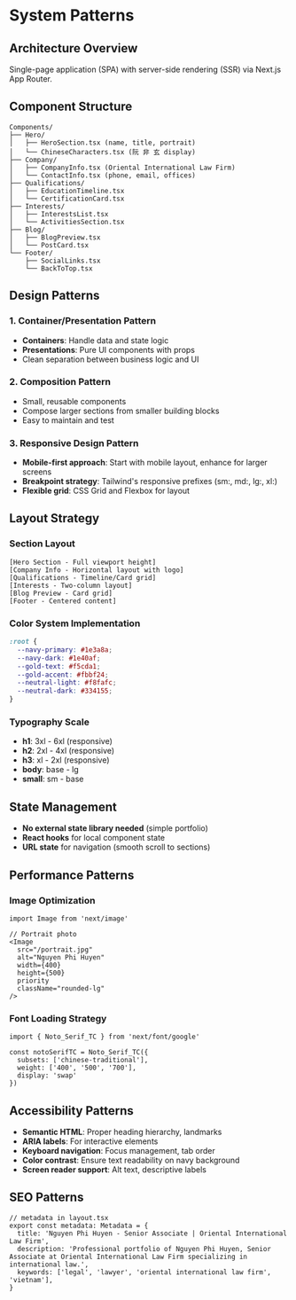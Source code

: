 # System Patterns

## Architecture Overview
Single-page application (SPA) with server-side rendering (SSR) via Next.js App Router.

## Component Structure
```
Components/
├── Hero/
│   ├── HeroSection.tsx (name, title, portrait)
│   └── ChineseCharacters.tsx (阮 非 玄 display)
├── Company/
│   ├── CompanyInfo.tsx (Oriental International Law Firm)
│   └── ContactInfo.tsx (phone, email, offices)
├── Qualifications/
│   ├── EducationTimeline.tsx
│   └── CertificationCard.tsx
├── Interests/
│   ├── InterestsList.tsx
│   └── ActivitiesSection.tsx
├── Blog/
│   ├── BlogPreview.tsx
│   └── PostCard.tsx
└── Footer/
    ├── SocialLinks.tsx
    └── BackToTop.tsx
```

## Design Patterns

### 1. Container/Presentation Pattern
- **Containers**: Handle data and state logic
- **Presentations**: Pure UI components with props
- Clean separation between business logic and UI

### 2. Composition Pattern
- Small, reusable components
- Compose larger sections from smaller building blocks
- Easy to maintain and test

### 3. Responsive Design Pattern
- **Mobile-first approach**: Start with mobile layout, enhance for larger screens
- **Breakpoint strategy**: Tailwind's responsive prefixes (sm:, md:, lg:, xl:)
- **Flexible grid**: CSS Grid and Flexbox for layout

## Layout Strategy

### Section Layout
```
[Hero Section - Full viewport height]
[Company Info - Horizontal layout with logo]
[Qualifications - Timeline/Card grid]
[Interests - Two-column layout]
[Blog Preview - Card grid]
[Footer - Centered content]
```

### Color System Implementation
```css
:root {
  --navy-primary: #1e3a8a;
  --navy-dark: #1e40af;
  --gold-text: #f5cda1;
  --gold-accent: #fbbf24;
  --neutral-light: #f8fafc;
  --neutral-dark: #334155;
}
```

### Typography Scale
- **h1**: 3xl - 6xl (responsive)
- **h2**: 2xl - 4xl (responsive)
- **h3**: xl - 2xl (responsive)
- **body**: base - lg
- **small**: sm - base

## State Management
- **No external state library needed** (simple portfolio)
- **React hooks** for local component state
- **URL state** for navigation (smooth scroll to sections)

## Performance Patterns

### Image Optimization
```tsx
import Image from 'next/image'

// Portrait photo
<Image
  src="/portrait.jpg"
  alt="Nguyen Phi Huyen"
  width={400}
  height={500}
  priority
  className="rounded-lg"
/>
```

### Font Loading Strategy
```tsx
import { Noto_Serif_TC } from 'next/font/google'

const notoSerifTC = Noto_Serif_TC({
  subsets: ['chinese-traditional'],
  weight: ['400', '500', '700'],
  display: 'swap'
})
```

## Accessibility Patterns
- **Semantic HTML**: Proper heading hierarchy, landmarks
- **ARIA labels**: For interactive elements
- **Keyboard navigation**: Focus management, tab order
- **Color contrast**: Ensure text readability on navy background
- **Screen reader support**: Alt text, descriptive labels

## SEO Patterns
```tsx
// metadata in layout.tsx
export const metadata: Metadata = {
  title: 'Nguyen Phi Huyen - Senior Associate | Oriental International Law Firm',
  description: 'Professional portfolio of Nguyen Phi Huyen, Senior Associate at Oriental International Law Firm specializing in international law.',
  keywords: ['legal', 'lawyer', 'oriental international law firm', 'vietnam'],
}
``` 